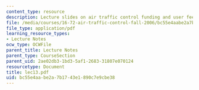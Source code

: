 ```yaml
---
content_type: resource
description: Lecture slides on air traffic control funding and user fees.
file: /media/courses/16-72-air-traffic-control-fall-2006/bc55e4aabe2a7b1743e1890c7e9cbe38_lec13.pdf
file_type: application/pdf
learning_resource_types:
- Lecture Notes
ocw_type: OCWFile
parent_title: Lecture Notes
parent_type: CourseSection
parent_uid: 2ae02db3-1bd3-5af1-2683-31807e070124
resourcetype: Document
title: lec13.pdf
uid: bc55e4aa-be2a-7b17-43e1-890c7e9cbe38
---
```

